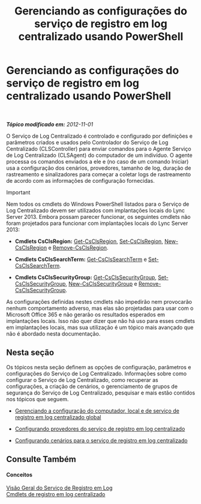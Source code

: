 ﻿---
title: Gerenciando as configurações do serviço de registro em log centralizado usando PowerShell
TOCTitle: Gerenciando as configurações do serviço de registro em log centralizado usando PowerShell
ms:assetid: f455c3aa-0061-413d-bdfb-a3e78f82723d
ms:mtpsurl: https://technet.microsoft.com/pt-br/library/JJ721938(v=OCS.15)
ms:contentKeyID: 49886482
ms.date: 05/19/2016
mtps_version: v=OCS.15
ms.translationtype: HT
---

# Gerenciando as configurações do serviço de registro em log centralizado usando PowerShell

 

_**Tópico modificado em:** 2012-11-01_

O Serviço de Log Centralizado é controlado e configurado por definições e parâmetros criados e usados pelo Controlador do Serviço de Log Centralizado (CLSController) para enviar comandos para o Agente Serviço de Log Centralizado (CLSAgent) do computador de um indivíduo. O agente processa os comandos enviados a ele e (no caso de um comando Iniciar) usa a configuração dos cenários, provedores, tamanho de log, duração de rastreamento e sinalizadores para começar a coletar logs de rastreamento de acordo com as informações de configuração fornecidas.


> [!IMPORTANT]  
> Nem todos os cmdlets do Windows PowerShell listados para o Serviço de Log Centralizado devem ser utilizados com implantações locais do Lync Server 2013. Embora possam parecer funcionar, os seguintes cmdlets não foram projetados para funcionar com implantações locais do Lync Server 2013:<ul><li><p><strong>Cmdlets CsClsRegion:</strong> <a href="https://docs.microsoft.com/en-us/powershell/module/skype/Get-CsClsRegion">Get-CsClsRegion</a>, <a href="https://docs.microsoft.com/en-us/powershell/module/skype/Set-CsClsRegion">Set-CsClsRegion</a>, <a href="https://docs.microsoft.com/en-us/powershell/module/skype/New-CsClsRegion">New-CsClsRegion</a> e <a href="https://docs.microsoft.com/en-us/powershell/module/skype/Remove-CsClsRegion">Remove-CsClsRegion</a>.</p></li>
> 
> <li><p><strong>Cmdlets CsClsSearchTerm:</strong> <a href="https://docs.microsoft.com/en-us/powershell/module/skype/Get-CsClsSearchTerm">Get-CsClsSearchTerm</a> e <a href="https://docs.microsoft.com/en-us/powershell/module/skype/Set-CsClsSearchTerm">Set-CsClsSearchTerm</a>.</p></li>
> 
> 
> <li><p><strong>Cmdlets CsClsSecurityGroup:</strong> <a href="https://docs.microsoft.com/en-us/powershell/module/skype/Get-CsClsSecurityGroup">Get-CsClsSecurityGroup</a>, <a href="https://docs.microsoft.com/en-us/powershell/module/skype/Set-CsClsSecurityGroup">Set-CsClsSecurityGroup</a>, <a href="https://docs.microsoft.com/en-us/powershell/module/skype/New-CsClsSecurityGroup">New-CsClsSecurityGroup</a> e <a href="https://docs.microsoft.com/en-us/powershell/module/skype/Remove-CsClsSecurityGroup">Remove-CsClsSecurityGroup</a>.</p></li></ul>
> As configurações definidas nestes cmdlets não impedirão nem provocarão nenhum comportamento adverso, mas elas são projetadas para usar com o Microsoft Office 365 e não gerarão os resultados esperados em implantações locais. Isso não quer dizer que não há uso para esses cmdlets em implantações locais, mas sua utilização é um tópico mais avançado que não é abordado nesta documentação.


## Nesta seção

Os tópicos nesta seção definem as opções de configuração, parâmetros e configurações do Serviço de Log Centralizado. Informações sobre como configurar o Serviço de Log Centralizado, como recuperar as configurações, a criação de cenários, o gerenciamento de grupos de segurança do Serviço de Log Centralizado, pesquisar e mais estão contidos nos tópicos que seguem.

  - [Gerenciando a configuração do computador, local e de serviço de registro em log centralizado global](lync-server-2013-managing-computer-site-and-global-centralized-logging-service-configuration.md)

  - [Configurando provedores do serviço de registro em log centralizado](lync-server-2013-configuring-providers-for-centralized-logging-service.md)

  - [Configurando cenários para o serviço de registro em log centralizado](lync-server-2013-configuring-scenarios-for-the-centralized-logging-service.md)

## Consulte Também

#### Conceitos

[Visão Geral do Serviço de Registro em Log](lync-server-2013-overview-of-the-centralized-logging-service.md)  
[Cmdlets de registro em log centralizado](https://docs.microsoft.com/en-us/powershell/module/skype/)

